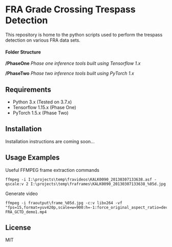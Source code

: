 # FRA Grade Crossing Trespass Detection 
This repository is home to the python scripts used to perform the trespass detection on various FRA data sets.

#### Folder Structure
**/PhaseOne**   *Phase one inference tools built using Tensorflow 1.x*

**/PhaseTwo**   *Phase two inference tools built using PyTorch 1.x*

## Requirements

- Python 3.x (Tested on 3.7.x)
- Tensorflow 1.15.x (Phase One)
- PyTorch 1.5.x (Phase Two)

## Installation

Installation instructions are coming soon...

## Usage Examples

Useful FFMPEG frame extraction commands
```
ffmpeg -i I:\projects\temp\fravideos\KALK0090_20130307133638.asf -qscale:v 2 I:\projects\temp\fraframes\KALK0090_20130307133638_%05d.jpg
```
Generate video
```
ffmpeg -i fraoutput\frame_%05d.jpg -c:v libx264 -vf "fps=15,format=yuv420p,scale=w=900:h=-1:force_original_aspect_ratio=decrease,pad='iw+mod(iw\,2)':'ih+mod(ih\,2)'" FRA_GCTD_demo1.mp4
```

## License

MIT
